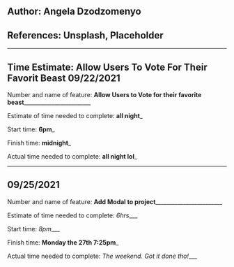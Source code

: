 
## Author: Angela Dzodzomenyo

## References: Unsplash, Placeholder
------------------

## Time Estimate: Allow Users To Vote For Their Favorit Beast 09/22/2021
Number and name of feature: ____Allow Users to Vote for their favorite beast____________________________

Estimate of time needed to complete: __all night___

Start time: __6pm___

Finish time: __midnight___

Actual time needed to complete: __all night lol___

----------------------------------------------------

## 09/25/2021
Number and name of feature: ____Add Modal to project____________________________

Estimate of time needed to complete: _6hrs____

Start time: _8pm____

Finish time: __Monday the 27th 7:25pm___

Actual time needed to complete: _The weekend. Got it done tho!____



